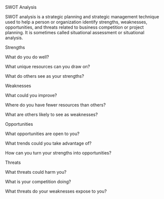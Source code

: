 SWOT Analysis


SWOT analysis is a strategic planning and strategic management technique used to help a person or organization identify strengths, weaknesses, opportunities, and threats related to business competition or project planning. It is sometimes called situational assessment or situational analysis.

Strengths

What do you do well?

What unique resources can you draw on?

What do others see as your strengths?

Weaknesses

What could you improve?

Where do you have fewer resources than others?

What are others likely to see as weaknesses?

Opportunities

What opportunities are open to you?

What trends could you take advantage of?

How can you turn your strengths into opportunities?

Threats

What threats could harm you?

What is your competition doing?

What threats do your weaknesses expose to you?

